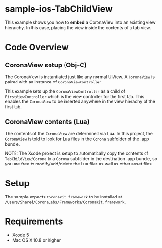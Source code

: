 sample-ios-TabChildView
=======================

This example shows you how to __embed__ a CoronaView into an existing view hierarchy. In this case, placing the view inside the contents of a tab view.

# Code Overview

## CoronaView setup (Obj-C)

The CoronaView is instantiated just like any normal UIView. A `CoronaView` is paired with an instance of `CoronaViewController`.

This example sets up the `CoronaViewController` as a child of `FirstViewController` which is the view controller for the first tab. This enables the `CoronaView` to be inserted anywhere in the view hierachy of the first tab.

## CoronaView contents (Lua)

The contents of the `CoronaView` are determined via Lua. In this project, the `CoronaView` is told to look for Lua files in the `Corona` subfolder of the .app bundle. 

NOTE: The Xcode project is setup to automatically copy the contents of `TabChildView/Corona` to a `Corona` subfolder in the destination .app bundle, so you are free to modify/add/delete the Lua files as well as other asset files.

# Setup

The sample expects `CoronaKit.framework` to be installed at `/Users/Shared/CoronaLabs/Frameworks/CoronaKit.framework`. 

# Requirements

* Xcode 5
* Mac OS X 10.8 or higher

